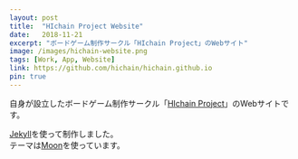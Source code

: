 ```yaml
---
layout: post
title:  "HIchain Project Website"
date:   2018-11-21
excerpt: "ボードゲーム制作サークル「HIchain Project」のWebサイト"
image: /images/hichain-website.png
tags: [Work, App, Website]
link: https://github.com/hichain/hichain.github.io
pin: true
---
```


自身が設立したボードゲーム制作サークル「[HIchain Project](https://hichain.jp)」のWebサイトです。

[Jekyll](https://jekyllrb-ja.github.io/)を使って制作しました。  
テーマは[Moon](https://github.com/TaylanTatli/Moon)を使っています。